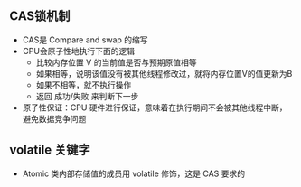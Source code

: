 ## CAS锁机制
  - CAS是 Compare and swap 的缩写
  - CPU会原子性地执行下面的逻辑
    - 比较内存位置 V 的当前值是否与预期原值相等
    - 如果相等，说明该值没有被其他线程修改过，就将内存位置V的值更新为B
    - 如果不相等，就不执行操作
    - 返回 成功/失败 来判断下一步
  - 原子性保证：CPU 硬件进行保证，意味着在执行期间不会被其他线程中断，避免数据竞争问题
## volatile 关键字
  - Atomic 类内部存储值的成员用 volatile 修饰，这是 CAS 要求的
